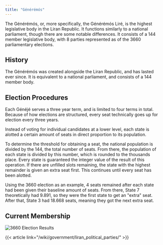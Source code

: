 ```yaml
---
title: "Générémós"
---
```


The Générémós, or, more specifically, the Générémós Liré, is the highest legislative body in the Liran Republic. 
It functions similarly to a national parliament, though there are some notable differences. 
It consists of a 144 member legislative body, with 8 parties represented as of the 3660 parliamentary elections.

<!---
History
Powers/Functions
Elections
Membership
Organization (within the Chamber)
--->

## History

The Générémós was created alongside the Liran Republic, and has lasted ever since.
It is equivalent to a national parliament, and consists of a 144 member body. 

## Election Procedures

Each Généjé serves a three year term, and is limited to four terms in total. 
Because of how elections are structured, every seat technically goes up for election every three years.
                
Instead of voting for individual candidates at a lower level, each state is 
alotted a certain amount of seats in direct proportion to its population.
                
To determine the threshold for obtaining a seat, the national population is 
divided by the 144, the total number of seats. From there, the population of 
each state is divided by this number, which is rounded to the thousands place. 
Every state is guaranteed the integer value of the result of this operation. 
If there are unfilled slots remaining, the state with the highest remainder is 
given an extra seat first. This continues until every seat has been alotted.
                
Using the 3660 election as an example, 4 seats remained after each state had 
been given their baseline amount of seats. From there, State 7 theoretically had
9.891, so they were the first state to get an "extra" seat. After that, State 3 
had 18.668 seats, meaning they got the next extra seat. 

## Current Membership
![3660 Election Results](/wiki/images/3660_liran_national_parliament_makeup.svg)

{{< article link="/wiki/government/liran_political_parties/" >}}





